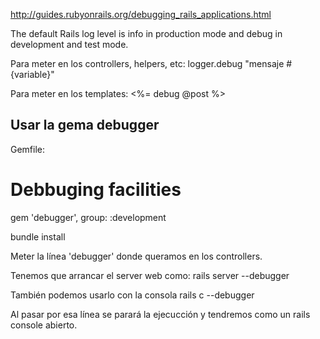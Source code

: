 http://guides.rubyonrails.org/debugging_rails_applications.html

The default Rails log level is info in production mode and debug in development and test mode.

Para meter en los controllers, helpers, etc:
logger.debug "mensaje #{variable}"

Para meter en los templates:
<%= debug @post %>


## Usar la gema debugger ##
Gemfile:
  # Debbuging facilities
  gem 'debugger', group: :development

bundle install


Meter la línea 'debugger' donde queramos en los controllers.

Tenemos que arrancar el server web como:
rails server --debugger

También podemos usarlo con la consola
rails c --debugger

Al pasar por esa línea se parará la ejecucción y tendremos como un rails console abierto.
